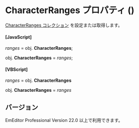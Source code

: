 # CharacterRanges プロパティ ()

[CharacterRanges コレクション](../character_ranges/index) を設定または取得します。

#### \[JavaScript\]

_ranges_ = obj. **CharacterRanges**;

obj. **CharacterRanges** = _ranges_;

#### \[VBScript\]

_ranges_ = obj. **CharacterRanges**

obj. **CharacterRanges** = _ranges_

## バージョン

EmEditor Professional Version 22.0 以上で利用できます。